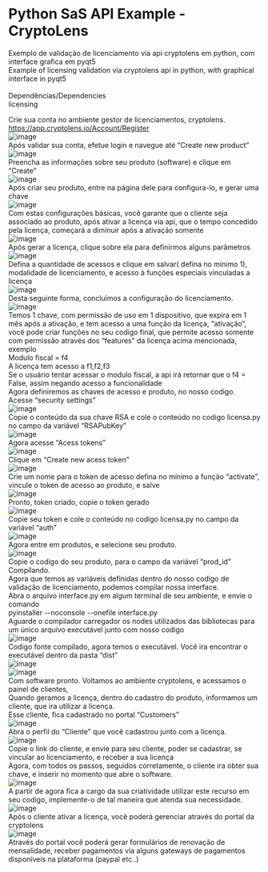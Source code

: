 # Python SaS API Example - CryptoLens<br />
Exemplo de validação de licenciamento via api cryptolens em python, com interface grafica em pyqt5<br />
Example of licensing validation via cryptolens api in python, with graphical interface in pyqt5<br />
<br />
Dependências/Dependencies<br />
licensing<br />

Crie sua conta no ambiente gestor de licenciamentos, cryptolens. <br />
https://app.cryptolens.io/Account/Register<br />
![image](https://user-images.githubusercontent.com/21156270/229330592-b96bba14-9f8b-401d-b0c0-883bce982173.png)<br />
Após validar sua conta, efetue login e navegue até “Create new product”<br />
![image](https://user-images.githubusercontent.com/21156270/229330597-cd84fdb5-2b09-44a8-8dac-d19bfa8c46b1.png)<br />
Preencha as informações sobre seu produto (software) e clique em “Create”<br />
![image](https://user-images.githubusercontent.com/21156270/229330604-a851a325-9c07-4134-b0b5-9ead7300bfec.png)<br />
Após criar seu produto, entre na página dele para configura-lo, e gerar uma chave<br />
![image](https://user-images.githubusercontent.com/21156270/229330613-e0511f1f-1f56-4a0a-865e-ad1102707875.png)<br />
Com estas configurações básicas, você garante que o cliente seja associado ao produto, após ativar a licença via api, que o tempo concedido pela licença, começará a diminuir após a ativação somente<br />
![image](https://user-images.githubusercontent.com/21156270/229330628-e556ee63-8746-466f-b8ae-69c92f83bd90.png)<br />
Após gerar a licença, clique sobre ela para definirmos alguns parâmetros<br />
![image](https://user-images.githubusercontent.com/21156270/229330766-13b54df1-d6a9-46b5-8a40-e6e662a8bba7.png)<br />
Defina a quantidade de acessos e clique em salvar( defina no mínimo 1), modalidade de licenciamento, e acesso à funções especiais vinculadas a licença<br />
![image](https://user-images.githubusercontent.com/21156270/229330779-64412c25-cb4e-480d-9d6f-09815b077a43.png)<br />
Desta seguinte forma, concluímos a configuração do licenciamento.<br />
![image](https://user-images.githubusercontent.com/21156270/229330786-f6561aa6-fa97-4218-a531-07ab283d3d1f.png)<br />
Temos 1 chave, com permissão de uso em 1 dispositivo, que expira em 1 mês após a ativação, e tem acesso a uma função da licença, “ativação”, você pode criar funções no seu codigo final, que permite acesso somente com permissão através dos “features” da licença acima mencionada, exemplo<br />
Modulo fiscal = f4<br />
A licença tem acesso a f1,f2,f3<br />
Se o usuário tentar acessar o modulo fiscal, a api irá retornar que o f4 = False, assim negando acesso a funcionalidade <br />
Agora definiremos as chaves de acesso e produto, no nosso codigo.<br />
Acesse “security settings”<br />
![image](https://user-images.githubusercontent.com/21156270/229330799-dc01ebfa-c473-4455-8e01-0b8ebaf20899.png)<br />
Copie o conteúdo da sua chave RSA e cole o conteúdo no codigo licensa.py no campo da variável “RSAPubKey” <br />
![image](https://user-images.githubusercontent.com/21156270/229330809-202799d7-b75b-4bbe-ad56-6b3969f63523.png)<br />
Agora acesse “Acess tokens”<br />
![image](https://user-images.githubusercontent.com/21156270/229330819-c72175eb-3c58-4d58-9e94-0bc877d9f3c0.png)<br />
Clique em “Create new acess token”<br />
![image](https://user-images.githubusercontent.com/21156270/229330828-e31e2da5-3aec-4b6a-b392-bec97a8db632.png)<br />
Crie um nome para o token de acesso defina no mínimo a função “activate”, vincule o token de acesso ao produto, e salve<br />
![image](https://user-images.githubusercontent.com/21156270/229330835-07a042e0-1712-4a94-848f-528ae4053098.png)<br />
Pronto, token criado, copie o token gerado<br />
![image](https://user-images.githubusercontent.com/21156270/229330848-dcc3f67a-88cf-47ff-a960-42fb77c48e9f.png)<br />
Copie seu token e cole o conteúdo no codigo licensa.py no campo da variável “auth” <br />
![image](https://user-images.githubusercontent.com/21156270/229330863-100a3b87-3805-4092-bd12-0f2820f3deac.png)<br />
Agora entre em produtos, e selecione seu produto.<br />
![image](https://user-images.githubusercontent.com/21156270/229330866-6b24dd2b-670f-4e8e-82e6-1d7008c5836e.png)<br />
Copie o codigo do seu produto, para o campo da variável “prod_id”<br />
Compilando.<br />
Agora que temos as variáveis definidas dentro do nosso codigo de validação de licenciamento, podemos compilar nossa interface.<br />
Abra o arquivo interface.py em algum terminal de seu ambiente, e envie o comando <br />
pyinstaller --noconsole --onefile interface.py<br />
Aguarde o compilador carregador os nodes utilizados das bibliotecas para um único arquivo executável junto com nosso codigo<br />
![image](https://user-images.githubusercontent.com/21156270/229330872-3727d9c3-e4c3-43e4-806b-ae5992b8d9d2.png)<br />
Codigo fonte compilado, agora temos o executável. Você ira encontrar o executável dentro da pasta “dist” <br />
![image](https://user-images.githubusercontent.com/21156270/229330881-d61bb19e-1508-4415-9854-614a14b2bc1b.png)<br />
![image](https://user-images.githubusercontent.com/21156270/229330882-ffb76db6-569e-463e-b0c6-210d69e51873.png)<br />
Com software pronto. Voltamos ao ambiente cryptolens, e acessamos o painel de clientes,<br />
Quando geramos a licença, dentro do cadastro do produto, informamos um cliente, que ira utilizar a licença.<br />
Esse cliente, fica cadastrado no portal “Customers”<br />
![image](https://user-images.githubusercontent.com/21156270/229330887-e77097ca-05b5-4456-8670-b9622055e20a.png)<br />
Abra o perfil do “Cliente” que você cadastrou junto com a licença.<br />
![image](https://user-images.githubusercontent.com/21156270/229330892-4d9355d4-ab29-4709-9bec-b8c24d0d3d6d.png)<br />
Copie o link do cliente, e envie para seu cliente, poder se cadastrar, se vincular ao licenciamento, e receber a sua licença<br />
Agora, com todos os passos, seguidos corretamente, o cliente ira obter sua chave, e inserir no momento que abre o software.<br />
![image](https://user-images.githubusercontent.com/21156270/229330898-07fa5400-b263-4421-991b-4d502c83dfdd.png)<br />
A partir de agora fica a cargo da sua criatividade utilizar este recurso em seu codigo, implemente-o de tal maneira que atenda sua necessidade.<br />
![image](https://user-images.githubusercontent.com/21156270/229330902-d320e5cb-3cfb-4c32-b144-c2f3070d363a.png)<br />
Após o cliente ativar a licença, você poderá gerenciar através do portal da cryptolens <br />
![image](https://user-images.githubusercontent.com/21156270/229330908-deafdd29-eb55-4d7f-9d73-6c16bc013ae1.png)<br />
Através do portal você poderá gerar formulários de renovação de mensalidade, receber pagamentos via alguns gateways de pagamentos disponíveis na plataforma (paypal etc..)





